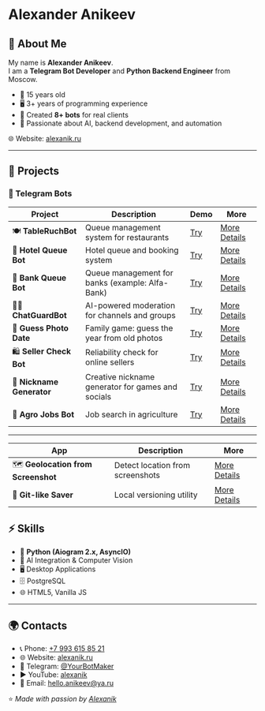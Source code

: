 # Alexander Anikeev

## 👋 About Me

My name is **Alexander Anikeev**.  
I am a **Telegram Bot Developer** and **Python Backend Engineer** from Moscow.  

- 🎂 15 years old  
- 🖥 3+ years of programming experience  
- 🤖 Created **8+ bots** for real clients  
- 🚀 Passionate about AI, backend development, and automation  

🌐 Website: [alexanik.ru](https://alexanik.ru/)  

---

## 📌 Projects

### 🔹 Telegram Bots
| Project | Description | Demo | More |
|---------|-------------|------|------|
| 🍽 **TableRuchBot** | Queue management system for restaurants | [Try](https://t.me/AlexaaanikTableRushBot) | [More Details](https://github.com/Alexaaanik/TableRuchBot) |
| 🏨 **Hotel Queue Bot** | Hotel queue and booking system | [Try](https://t.me/AlexaaanikSmartQueueBot) | [More Details](https://github.com/Alexaaanik/SmartQueue) |
| 🏦 **Bank Queue Bot** | Queue management for banks (example: Alfa-Bank) | [Try](https://t.me/AlfaBranchBot) | [More Details](https://github.com/Alexaaanik/Alfa-Bank-Queue-Bot) |
| 🧑‍⚖️ **ChatGuardBot** | AI-powered moderation for channels and groups | [Try](https://t.me/AlexaaanikChatGuardBot) | [More Details](https://github.com/Alexaaanik/ChatGuardBot) |
| 📸 **Guess Photo Date** | Family game: guess the year from old photos | [Try](https://t.me/AnikeevFamilyBot) | [More Details](https://github.com/Alexaaanik/Photo-Memories) |
| 🛍 **Seller Check Bot** | Reliability check for online sellers | [Try](https://t.me/AlexaaanikCheckSellerBot) | [More Details](https://github.com/Alexaaanik/Seller-Verification-Bot) |
| 🎲 **Nickname Generator** | Creative nickname generator for games and socials | [Try](https://t.me/AlexaaanikNickBot) | [More Details](https://github.com/Alexaaanik/Nickname-Generator-Bot) |
| 🌱 **Agro Jobs Bot** | Job search in agriculture | [Try](https://t.me/AlexaaanikRabotaAgroBot) | [More Details](https://github.com/Alexaaanik/Agro-Careers-Bot) |

---
| App | Description | More |
|-----|-------------|------|
| 🗺 **Geolocation from Screenshot** | Detect location from screenshots | [More Details](https://github.com/Alexaaanik/Screenshot-Geolocation) |
| 💾 **Git-like Saver** | Local versioning utility | [More Details](https://github.com/Alexaaanik/Git-like-Saver) |

## ⚡ Skills

- 🐍 **Python (Aiogram 2.x, AsyncIO)**
- 🤖 AI Integration & Computer Vision  
- 🖥 Desktop Applications  
- 🗄 PostgreSQL  
- 🌐 HTML5, Vanilla JS  

---


## 🌍 Contacts  

- 📞 Phone: [+7 993 615 85 21](tel:+79936158521)  
- 🌐 Website: [alexanik.ru](https://alexanik.ru)  
- 📱 Telegram: [@YourBotMaker](https://t.me/YourBotMaker)  
- ▶️ YouTube: [alexanik](https://www.youtube.com/channel/UCbAc-HHr88_OdjTAb-rZ7gA)  
- 📧 Email: [hello.anikeev@ya.ru](mailto:hello.anikeev@ya.ru)

  
⭐️ *Made with passion by [Alexanik](https://alexanik.ru/)*

